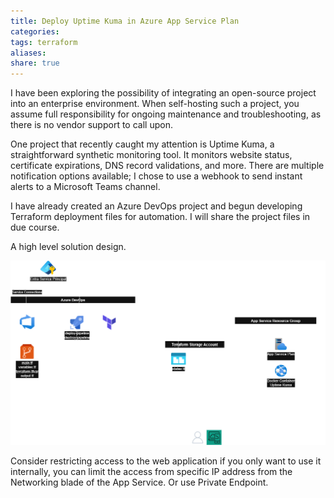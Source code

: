 ```yaml
---
title: Deploy Uptime Kuma in Azure App Service Plan
categories:
tags: terraform
aliases:
share: true
---
```

I have been exploring the possibility of integrating an open-source project into an enterprise environment. When self-hosting such a project, you assume full responsibility for ongoing maintenance and troubleshooting, as there is no vendor support to call upon.

One project that recently caught my attention is Uptime Kuma, a straightforward synthetic monitoring tool. It monitors website status, certificate expirations, DNS record validations, and more. There are multiple notification options available; I chose to use a webhook to send instant alerts to a Microsoft Teams channel.

I have already created an Azure DevOps project and begun developing Terraform deployment files for automation. I will share the project files in due course.

A high level solution design.

![Terraform2Azure-AppService-Docker-UptimeKuma.png](/images/Terraform2Azure-AppService-Docker-UptimeKuma.png)

Consider restricting access to the web application if you only want to use it internally, you can limit the access from specific IP address from the Networking blade of the App Service. Or use Private Endpoint.
